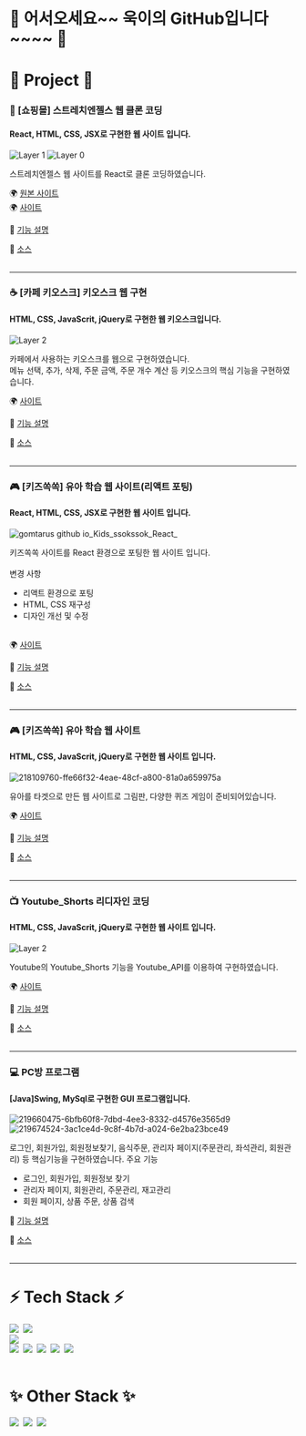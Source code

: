 # 👋 어서오세요~~ 욱이의 GitHub입니다~~~~ 👋<br>

# 📌 Project 📌

### 👕 [쇼핑몰] 스트레치엔젤스 웹 클론 코딩<br>
#### React, HTML, CSS, JSX로 구현한 웹 사이트 입니다.<br>
![Layer 1](https://user-images.githubusercontent.com/118651919/227250222-dcdc5a87-412c-4a71-b87a-6acb1aef4211.png)
![Layer 0](https://user-images.githubusercontent.com/118651919/227250248-063ad5ce-5835-499f-9c42-646a68060e42.png)

스트레치엔젤스 웹 사이트를 React로 클론 코딩하였습니다.<br>

🌍 [원본 사이트](https://stretch-angels.com/)<br>
🌍 [사이트](https://gomtarus.github.io/Stretch-angel_clone_coding)<br>

📝 [기능 설명](https://github.com/gomtarus/Stretch-angel_clone_coding/blob/main/README.md)<br>

💾 [소스](https://github.com/gomtarus/Stretch-angel_clone_coding)<br>
<br>

***

### ☕ [카페 키오스크] 키오스크 웹 구현<br>
#### HTML, CSS, JavaScrit, jQuery로 구현한 웹 키오스크입니다.<br>
![Layer 2](https://user-images.githubusercontent.com/118651919/222007677-e2a68db0-0e69-4026-b1e0-118a097af062.png)

카페에서 사용하는 키오스크를 웹으로 구현하였습니다.<br>
메뉴 선택, 추가, 삭제, 주문 금액, 주문 개수 계산 등 키오스크의 핵심 기능을 구현하였습니다.

🌍 [사이트](https://gomtarus.github.io/Cafe_kiosk/main.html)<br>

📝 [기능 설명](https://github.com/gomtarus/Cafe_kiosk/blob/main/README.md)<br>

💾 [소스](https://github.com/gomtarus/Cafe_kiosk)<br>
<br>

***

### 🎮 [키즈쏙쏙] 유아 학습 웹 사이트(리액트 포팅)<br>
#### React, HTML, CSS, JSX로 구현한 웹 사이트 입니다.<br>
![gomtarus github io_Kids_ssokssok_React_](https://user-images.githubusercontent.com/118651919/225491382-bd7d9e3c-fb23-4e7b-a7c4-541df4208a05.png)

키즈쏙쏙 사이트를 React 환경으로 포팅한 웹 사이트 입니다.<br><br>
변경 사항<br>
   - 리액트 환경으로 포팅
   - HTML, CSS 재구성
   - 디자인 개선 및 수정<br><br>
 
🌍 [사이트](http://gomtarus.github.io/Kids_ssokssok_React)<br>

📝 [기능 설명](https://github.com/gomtarus/Kids_ssokssok_React/blob/master/README.md)<br>

💾 [소스](https://github.com/gomtarus/Kids_ssokssok_React)<br>
<br>

***

### 🎮 [키즈쏙쏙] 유아 학습 웹 사이트<br>
#### HTML, CSS, JavaScrit, jQuery로 구현한 웹 사이트 입니다.<br>
![218109760-ffe66f32-4eae-48cf-a800-81a0a659975a](https://user-images.githubusercontent.com/118651919/220410338-f6ece6ca-9a32-4a6c-990f-a7def628dd85.png)

유아를 타겟으로 만든 웹 사이트로 그림판, 다양한 퀴즈 게임이 준비되어있습니다.

🌍 [사이트](https://gomtarus.github.io/Kids_ssokssok/main.html)<br>

📝 [기능 설명](https://github.com/gomtarus/Kids_ssokssok/blob/main/README.md)<br>

💾 [소스](https://github.com/gomtarus/Kids_ssokssok)<br>
<br>

***

### 📺 Youtube_Shorts 리디자인 코딩<br>
#### HTML, CSS, JavaScrit, jQuery로 구현한 웹 사이트 입니다.<br>
![Layer 2](https://user-images.githubusercontent.com/118651919/222036077-0c70a246-f56a-43be-b313-28d33b8b7aa4.png)

Youtube의 Youtube_Shorts 기능을 Youtube_API를 이용하여 구현하였습니다.

🌍 [사이트](https://gomtarus.github.io/Youtube_Shorts_Re_design/main.html)<br>

📝 [기능 설명](https://github.com/gomtarus/Youtube_Shorts_Re_design/blob/main/README.md)<br>

💾 [소스](https://github.com/gomtarus/Youtube_Shorts_Re_design)<br>
<br>

***

### 💻 PC방 프로그램<br>
#### [Java]Swing, MySql로 구현한 GUI 프로그램입니다.<br>
![219660475-6bfb60f8-7dbd-4ee3-8332-d4576e3565d9](https://user-images.githubusercontent.com/118651919/220410129-7660a24d-96e6-4332-abde-f2a29f4cc6e3.png)
![219674524-3ac1ce4d-9c8f-4b7d-a024-6e2ba23bce49](https://user-images.githubusercontent.com/118651919/226345749-8e59ab74-e038-4e68-ba89-cae5169f3d0c.png)


로그인, 회원가입, 회원정보찾기, 음식주문, 관리자 페이지(주문관리, 좌석관리, 회원관리) 등 핵심기능을 구현하였습니다.
주요 기능<br>
   - 로그인, 회원가입, 회원정보 찾기
   - 관리자 페이지, 회원관리, 주문관리, 재고관리
   - 회원 페이지, 상품 주문, 상품 검색

📝 [기능 설명](https://github.com/gomtarus/PCbang_Program/blob/main/README.md)<br>

💾 [소스](https://github.com/gomtarus/PCbang_Program)<br>
<br>

***

# ⚡ Tech Stack ⚡
<img src="https://img.shields.io/badge/java-007396?style=for-the-badge&logo=java&logoColor=white">&nbsp;
<img src="https://img.shields.io/badge/spring-6DB33F?style=for-the-badge&logo=spring&logoColor=white"> 
<br>
<img src="https://img.shields.io/badge/mysql-4479A1?style=for-the-badge&logo=mysql&logoColor=white"> 
<br>
<img src="https://img.shields.io/badge/html5-E34F26?style=for-the-badge&logo=html5&logoColor=white">&nbsp;
<img src="https://img.shields.io/badge/css-1572B6?style=for-the-badge&logo=css3&logoColor=white">&nbsp;
<img src="https://img.shields.io/badge/javascript-F7DF1E?style=for-the-badge&logo=javascript&logoColor=black">&nbsp; 
<img src="https://img.shields.io/badge/react-61DAFB?style=for-the-badge&logo=react&logoColor=black">&nbsp; 
<img src="https://img.shields.io/badge/node.js-339933?style=for-the-badge&logo=Node.js&logoColor=white">&nbsp;
<br><br>

# ✨ Other Stack ✨
<img src="https://img.shields.io/badge/Photoshop-026CDF?style=flat-square&logo=Adobe Photoshop&logoColor=white"/>&nbsp;
<img src="https://img.shields.io/badge/Premiere Pro-0000FF?style=flat-square&logo=Adobe Premiere Pro&logoColor=white"/>&nbsp;
<img src="https://img.shields.io/badge/After Effects-7B42BC?style=flat-square&logo=Adobe After Effects&logoColor=white"/>

